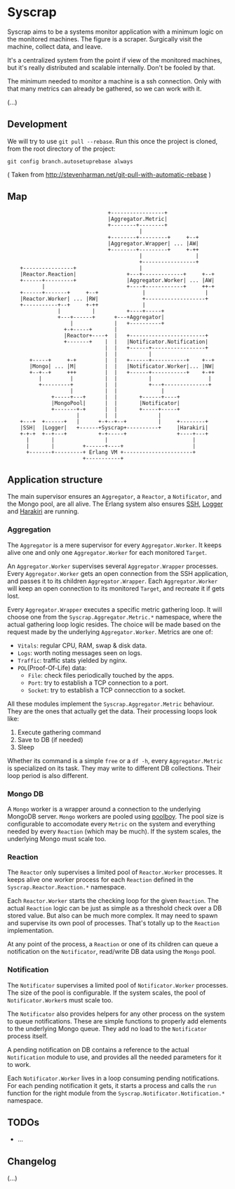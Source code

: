 # Syscrap

Syscrap aims to be a systems monitor application with a minimum logic on the
monitored machines. The figure is a scraper. Surgically visit the machine,
collect data, and leave.

It's a centralized system from the point if view of the monitored machines, but
it's really distributed and scalable internally. Don't be fooled by that.

The minimum needed to monitor a machine is a ssh connection. Only with that
many metrics can already be gathered, so we can work with it.

(...)


## Development

We will try to use `git pull --rebase`.
Run this once the project is cloned, from the root directory of the project:

```
git config branch.autosetuprebase always
```
( Taken from http://stevenharman.net/git-pull-with-automatic-rebase )


## Map

```
                                +-----------------+
                                |Aggregator.Metric|
                                +--------+--------+
                                          |
                                +--------+---------+     +--+
                                |Aggregator.Wrapper| ... |AW|
                                +--------+---------+     +-++
                                          |                 |
                                          +-----------------+
    +----------------+                    |
    |Reactor.Reaction|                +---+-------------+     +--+
    +------+---------+                |Aggregator.Worker| ... |AW|
           |                          +----+------------+     ++-+
    +------+-------+     +--+              |                   |
    |Reactor.Worker| ... |RW|              +-------------------+
    +-----------+--+     +-++              |
                |          |          +----+-----+
                +---+------+      +---+Aggregator|
                    |             |   +----------+
                  +-+-----+       |
                  |Reactor+----+  |   +------------------------+
                  +-------+    |  |   |Notificator.Notification|
                               |  |   +------+-----------------+
                               |  |          |
       +-----+     +-+         |  |   +------+-----------+    +--+
       |Mongo| ... |M|         |  |   |Notificator.Worker|... |NW|
       +--+--+     +++         |  |   +------+-----------+    +-++
          |         |          |  |          |                  |
          +---------+          |  |          +---+--------------+
                    |          |  |              |
              +-----+---+      |  |       +------+----+
              |MongoPool|      |  |       |Notificator|
              +-------+-+      |  |       +-----+-----+
                      |        |  |             |
    +---+  +------+   |      +-+--+--+          |     +--------+
    |SSH|  |Logger|   +------+Syscrap+----------+     |Harakiri|
    +-+-+  +--+---+          +-+-----+                +----+---+
      |       |                |                           |
      |       |         +------+----+                      |
      +-------+---------+ Erlang VM +----------------------+
                        +-----------+
```

## Application structure

The main supervisor ensures an `Aggregator`, a `Reactor`, a `Notificator`,
and the Mongo pool, are all alive. The Erlang system also ensures
[SSH](http://www.erlang.org/doc/man/ssh.html),
[Logger](https://github.com/elixir-lang/elixir/tree/master/lib/logger) and
[Harakiri](https://github.com/elpulgardelpanda/harakiri) are running.


### Aggregation

The `Aggregator` is a mere supervisor for every `Aggregator.Worker`. It keeps
alive one and only one `Aggregator.Worker` for each monitored `Target`.

An `Aggregator.Worker` supervises several `Aggregator.Wrapper` processes. Every
`Aggregator.Worker` gets an open connection from the SSH application, and passes
it to its children `Aggregator.Wrapper`. Each `Aggregator.Worker` will keep
an open connection to its monitored `Target`, and recreate it if gets lost.

Every `Aggregator.Wrapper` executes a specific metric gathering loop. It will
choose one from the `Syscrap.Aggregator.Metric.*` namespace, where the
actual gathering loop logic resides. The choice will be made based on the
request made by the underlying `Aggregator.Worker`. Metrics are one of:

* `Vitals`: regular CPU, RAM, swap & disk data.
* `Logs`: worth noting messages seen on logs.
* `Traffic`: traffic stats yielded by nginx.
* `POL`(Proof-Of-Life) data:
  * `File`: check files periodically touched by the apps.
  * `Port`: try to establish a TCP connection to a port.
  * `Socket`: try to establish a TCP connecction to a socket.

All these modules implement the `Syscrap.Aggregator.Metric` behaviour. They are
the ones that actually get the data. Their processing loops look like:

1. Execute gathering command
2. Save to DB (if needed)
3. Sleep

Whether its command is a simple `free` or a `df -h`, every `Aggregator.Metric` is
specialized on its task. They may write to different DB collections. Their loop
period is also different.


### Mongo DB

A `Mongo` worker is a wrapper around a connection to the underlying MongoDB
server. `Mongo` workers are pooled using
[poolboy](https://github.com/devinus/poolboy). The pool size is configurable
to accomodate every `Metric` on the system and everything needed
by every `Reaction` (which may be much). If the system scales, the
underlying Mongo must scale too.


### Reaction

The `Reactor` only supervises a limited pool of `Reactor.Worker` processes.
It keeps alive one worker process for each `Reaction` defined in the
`Syscrap.Reactor.Reaction.*` namespace.

Each `Reactor.Worker` starts the checking loop for the given `Reaction`. The
actual `Reaction` logic can be just as simple as a threshold check over a DB
stored value. But also can be much more complex. It may need to spawn and
supervise its own pool of processes. That's totally up to the `Reaction`
implementation.

At any point of the process, a `Reaction` or one of its children can
queue a notification on the `Notificator`, read/write DB data using the `Mongo`
pool.


### Notification

The `Notificator` supervises a limited pool of `Notificator.Worker`
processes. The size of the pool is configurable. If the system scales, the
pool of `Notificator.Worker`s must scale too.

The `Notificator` also provides helpers for any other process on the system
to queue notifications. These are simple functions to properly add elements
to the underlying Mongo queue. They add no load to the `Notificator`
process itself.

A pending notification on DB contains a reference to the actual `Notification`
module to use, and provides all the needed parameters for it to work.

Each `Notificator.Worker` lives in a loop consuming pending notifications. For
each pending notification it gets, it starts a process and calls the `run`
function for the right module from the `Syscrap.Notificator.Notification.*`
namespace.


## TODOs

* ...


## Changelog

(...)
